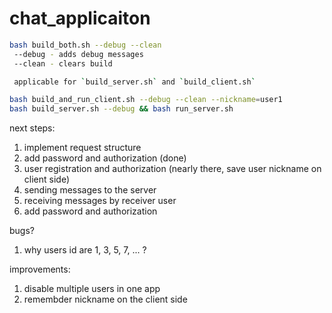 # chat_applicaiton
```bash
bash build_both.sh --debug --clean
 --debug - adds debug messages
 --clean - clears build 

 applicable for `build_server.sh` and `build_client.sh` 

bash build_and_run_client.sh --debug --clean --nickname=user1
bash build_server.sh --debug && bash run_server.sh 
```

next steps:
1. implement request structure
2. add password and authorization (done)
3. user registration and authorization (nearly there, save user nickname on client side) 
4. sending messages to the server 
5. receiving messages by receiver user 
6. add password and authorization 

bugs? 
1. why users id are 1, 3, 5, 7, ... ?


improvements:
1. disable multiple users in one app
2. remembder nickname on the client side